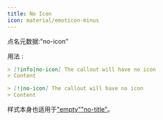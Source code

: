 ```yaml
---
title: No Icon
icon: material/emoticon-minus
---
```


点名元数据:"no-icon"

用法 :
```md
> [!info|no-icon] The callout will have no icon
> Content
```

```md
> [!|no-icon] The callout will have no icon
> Content
```

样式本身也适用于["empty"](。/combined-styling/page-1.md)["no-title"](。/title-styling/page-1.md)。